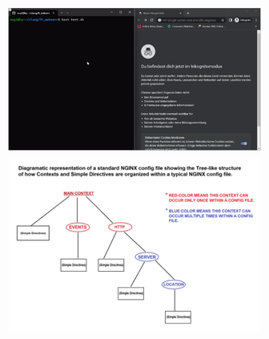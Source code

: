 <p align="center">
	<img src="./assets/Demo.gif" >
</p>

<p align="center">
	<img src="./assets/nginx_config_structure.jpg" >
</p>
